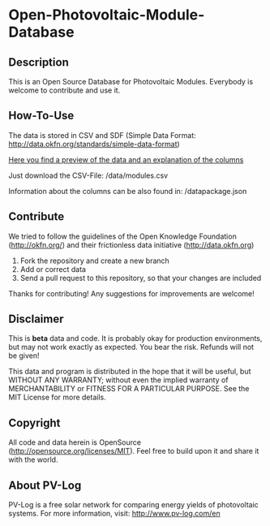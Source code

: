 Open-Photovoltaic-Module-Database
=================================


Description
-----------
This is an Open Source Database for Photovoltaic Modules.
Everybody is welcome to contribute and use it.


How-To-Use
----------
The data is stored in CSV and SDF (Simple Data Format: http://data.okfn.org/standards/simple-data-format)

[Here you find a preview of the data and an explanation of the columns]( http://data.okfn.org/tools/view?url=https%3A%2F%2Fgithub.com%2FPV-Log%2FOpen-Photovoltaic-Module-Database%2Fraw%2Fmaster%2Fdatapackage.json)

Just download the CSV-File: /data/modules.csv

Information about the columns can be also found in: /datapackage.json


Contribute
------------
We tried to follow the guidelines of the Open Knowledge Foundation (http://okfn.org/) and their frictionless data initiative (http://data.okfn.org)

1. Fork the repository and create a new branch
2. Add or correct data
3. Send a pull request to this repository, so that your changes are included

Thanks for contributing! Any suggestions for improvements are welcome!


Disclaimer
----------
This is **beta** data and code. It is probably okay for production environments, but may not work exactly as expected. You bear the risk. Refunds will not be given!

This data and program is distributed in the hope that it will be useful, but WITHOUT ANY WARRANTY; 
without even the implied warranty of MERCHANTABILITY or FITNESS FOR A PARTICULAR PURPOSE. 
See the MIT License for more details.


Copyright
-------
All code and data herein is OpenSource (http://opensource.org/licenses/MIT). Feel free to build upon it and share it with the world.


About PV-Log
---------
PV-Log is a free solar network for comparing energy yields of photovoltaic systems. For more information, visit: http://www.pv-log.com/en
